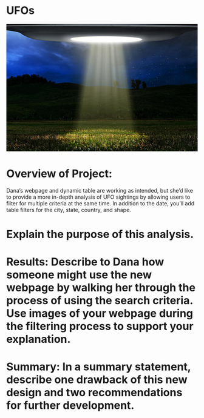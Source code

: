 # UFOs

![git-hub](https://github.com/MonaElahi/UFOs/blob/f720c6205af0a810de302583371114523a2541af/Cover_img.jpg)



# Overview of Project: 
Dana’s webpage and dynamic table are working as intended, but she’d like to provide a more in-depth analysis of UFO sightings by allowing users to filter for multiple criteria at the same time. In addition to the date, you’ll add table filters for the city, state, country, and shape.

# Explain the purpose of this analysis.


# Results: Describe to Dana how someone might use the new webpage by walking her through the process of using the search criteria. Use images of your webpage during the filtering process to support your explanation.


# Summary: In a summary statement, describe one drawback of this new design and two recommendations for further development.
